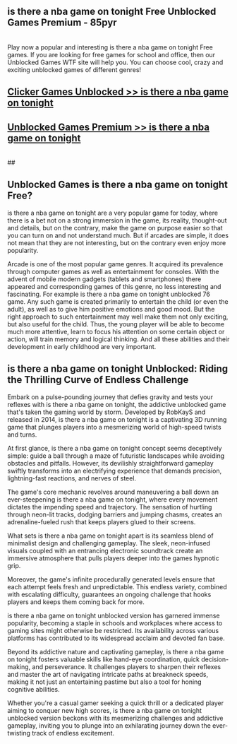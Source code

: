 ## is there a nba game on tonight Free Unblocked Games Premium - 85pyr <br>
<br>
Play now a popular and interesting is there a nba game on tonight Free games. If you are looking for free games for school and office, then our Unblocked Games WTF site will help you. You can choose cool, crazy and exciting unblocked games of different genres!


##  [Clicker Games Unblocked >> is there a nba game on tonight](http://freeplayer.one?title=is_there_a_nba_game_on_tonight&ref=04)

##  [Unblocked Games Premium >> is there a nba game on tonight](http://freeplayer.one?title=is_there_a_nba_game_on_tonight&ref=04)
  <br>
  ##



## Unblocked Games is there a nba game on tonight Free?

is there a nba game on tonight are a very popular game for today, where there is a bet not on a strong immersion in the game, its reality, thought-out and details, but on the contrary, make the game on purpose easier so that you can turn on and not understand much. But if arcades are simple, it does not mean that they are not interesting, but on the contrary even enjoy more popularity.

Arcade is one of the most popular game genres. It acquired its prevalence through computer games as well as entertainment for consoles. With the advent of mobile modern gadgets (tablets and smartphones) there appeared and corresponding games of this genre, no less interesting and fascinating. For example is there a nba game on tonight unblocked 76 game. Any such game is created primarily to entertain the child (or even the adult), as well as to give him positive emotions and good mood. But the right approach to such entertainment may well make them not only exciting, but also useful for the child. Thus, the young player will be able to become much more attentive, learn to focus his attention on some certain object or action, will train memory and logical thinking. And all these abilities and their development in early childhood are very important.

##  is there a nba game on tonight Unblocked: Riding the Thrilling Curve of Endless Challenge

Embark on a pulse-pounding journey that defies gravity and tests your reflexes with is there a nba game on tonight, the addictive unblocked game that's taken the gaming world by storm. Developed by RobKayS and released in 2014, is there a nba game on tonight is a captivating 3D running game that plunges players into a mesmerizing world of high-speed twists and turns.

At first glance, is there a nba game on tonight concept seems deceptively simple: guide a ball through a maze of futuristic landscapes while avoiding obstacles and pitfalls. However, its devilishly straightforward gameplay swiftly transforms into an electrifying experience that demands precision, lightning-fast reactions, and nerves of steel.

The game's core mechanic revolves around maneuvering a ball down an ever-steepening is there a nba game on tonight, where every movement dictates the impending speed and trajectory. The sensation of hurtling through neon-lit tracks, dodging barriers and jumping chasms, creates an adrenaline-fueled rush that keeps players glued to their screens.

What sets is there a nba game on tonight apart is its seamless blend of minimalist design and challenging gameplay. The sleek, neon-infused visuals coupled with an entrancing electronic soundtrack create an immersive atmosphere that pulls players deeper into the games hypnotic grip.

Moreover, the game's infinite procedurally generated levels ensure that each attempt feels fresh and unpredictable. This endless variety, combined with escalating difficulty, guarantees an ongoing challenge that hooks players and keeps them coming back for more.

is there a nba game on tonight unblocked version has garnered immense popularity, becoming a staple in schools and workplaces where access to gaming sites might otherwise be restricted. Its availability across various platforms has contributed to its widespread acclaim and devoted fan base.

Beyond its addictive nature and captivating gameplay, is there a nba game on tonight fosters valuable skills like hand-eye coordination, quick decision-making, and perseverance. It challenges players to sharpen their reflexes and master the art of navigating intricate paths at breakneck speeds, making it not just an entertaining pastime but also a tool for honing cognitive abilities.

Whether you're a casual gamer seeking a quick thrill or a dedicated player aiming to conquer new high scores, is there a nba game on tonight unblocked version beckons with its mesmerizing challenges and addictive gameplay, inviting you to plunge into an exhilarating journey down the ever-twisting track of endless excitement.